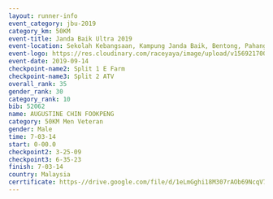 ```yaml
---
layout: runner-info 
event_category: jbu-2019 
category_km: 50KM 
event-title: Janda Baik Ultra 2019  
event-location: Sekolah Kebangsaan, Kampung Janda Baik, Bentong, Pahang, Malaysia 
event-logo: https://res.cloudinary.com/raceyaya/image/upload/v1569217009/logo/janda-baik_vch1pc.jpg 
event-date: 2019-09-14 
checkpoint-name2: Split 1 E Farm 
checkpoint-name3: Split 2 ATV 
overall_rank: 35
gender_rank: 30
category_rank: 10
bib: 52062
name: AUGUSTINE CHIN FOOKPENG
category: 50KM Men Veteran
gender: Male
time: 7-03-14
start: 0-00.0
checkpoint2: 3-25-09
checkpoint3: 6-35-23
finish: 7-03-14
country: Malaysia
cerrtificate: https-//drive.google.com/file/d/1eLmGghi18M307rAOb69NcqV7xf2K5DtP/view?usp=sharing
---
```

